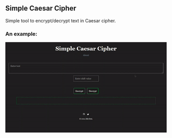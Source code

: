 ## Simple Caesar Cipher

Simple tool to encrypt/decrypt text in Caesar cipher.

### An example:

![example gif](https://raw.githubusercontent.com/rivea0/simple-caesar-cipher/main/example-gif/example.gif)
